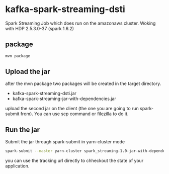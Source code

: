 # kafka-spark-streaming-dsti

Spark Streaming Job which does run on the amazonaws cluster.
Woking with HDP 2.5.3.0-37 (spark 1.6.2)

## package
```bash
mvn package
```

## Upload the jar
after the mvn package two packages will be created in the target directory.
- kafka-spark-streaming-dsti.jar
- kafka-spark-streaming-jar-with-dependencies.jar

upload the second jar on the client (the one you are going to run spark-submit from).
You can use scp command or filezilla to do it.

## Run the jar
Submit the jar through spark-submit in yarn-cluster mode
```bash
spark-submit --master yarn-cluster spark_streaming-1.0-jar-with-dependencies.jar --driver-cores 1 --num-executors 2
```

you can use the tracking url directly to chheckout the state of your application.
